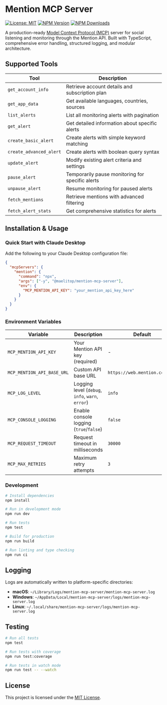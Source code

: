 # Mention MCP Server

[![License: MIT](https://img.shields.io/badge/License-MIT-yellow.svg)](https://opensource.org/licenses/MIT)
[![NPM Version](https://img.shields.io/npm/v/@maelitop/mention-mcp-server.svg)](https://www.npmjs.com/package/@maelitop/mention-mcp-server)
[![NPM Downloads](https://img.shields.io/npm/dm/@maelitop/mention-mcp-server.svg)](https://www.npmjs.com/package/@MaelitoP/mention-mcp-server)

A production-ready [Model Context Protocol (MCP)](https://modelcontextprotocol.io/introduction) server for social listening and monitoring through the Mention API. Built with TypeScript, comprehensive error handling, structured logging, and modular architecture.

## Supported Tools

| Tool | Description |
|------|-------------|
| `get_account_info` | Retrieve account details and subscription plan |
| `get_app_data` | Get available languages, countries, sources |
| `list_alerts` | List all monitoring alerts with pagination |
| `get_alert` | Get detailed information about specific alerts |
| `create_basic_alert` | Create alerts with simple keyword matching |
| `create_advanced_alert` | Create alerts with boolean query syntax |
| `update_alert` | Modify existing alert criteria and settings |
| `pause_alert` | Temporarily pause monitoring for specific alerts |
| `unpause_alert` | Resume monitoring for paused alerts |
| `fetch_mentions` | Retrieve mentions with advanced filtering |
| `fetch_alert_stats` | Get comprehensive statistics for alerts |

## Installation & Usage

### Quick Start with Claude Desktop

Add the following to your Claude Desktop configuration file:

```json
{
  "mcpServers": {
    "mention": {
      "command": "npx",
      "args": ["-y", "@maelitop/mention-mcp-server"],
      "env": {
        "MCP_MENTION_API_KEY": "your_mention_api_key_here"
      }
    }
  }
}
```

### Environment Variables

| Variable | Description | Default |
|----------|-------------|---------|
| `MCP_MENTION_API_KEY` | Your Mention API key (required) | - |
| `MCP_MENTION_API_BASE_URL` | Custom API base URL | `https://web.mention.com/api` |
| `MCP_LOG_LEVEL` | Logging level (`debug`, `info`, `warn`, `error`) | `info` |
| `MCP_CONSOLE_LOGGING` | Enable console logging (`true`/`false`) | `false` |
| `MCP_REQUEST_TIMEOUT` | Request timeout in milliseconds | `30000` |
| `MCP_MAX_RETRIES` | Maximum retry attempts | `3` |


### Development

```bash
# Install dependencies
npm install

# Run in development mode
npm run dev

# Run tests
npm test

# Build for production
npm run build

# Run linting and type checking
npm run ci
```

## Logging

Logs are automatically written to platform-specific directories:

- **macOS**: `~/Library/Logs/mention-mcp-server/mention-mcp-server.log`
- **Windows**: `~/AppData/Local/mention-mcp-server/logs/mention-mcp-server.log`
- **Linux**: `~/.local/share/mention-mcp-server/logs/mention-mcp-server.log`

## Testing

```bash
# Run all tests
npm test

# Run tests with coverage
npm run test:coverage

# Run tests in watch mode
npm run test -- --watch
```

## License

This project is licensed under the [MIT License](LICENSE).

